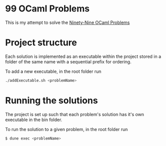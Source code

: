 # 99 OCaml Problems
This is my attempt to solve the [Ninety-Nine OCaml Problems](https://ocaml.org/problems)

# Project structure
Each solution is implemented as an executable within the project stored in a folder of the same name with a sequential prefix for ordering.

To add a new executable, in the root folder run

```bash
./addExecutable.sh <problemName>
```

# Running the solutions
The project is set up such that each problem's solution has it's own executable in the bin folder.

To run the solution to a given problem, in the root folder run

```bash
$ dune exec <problemName>
```
